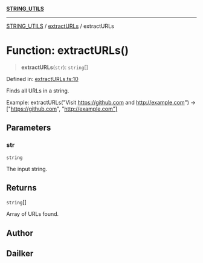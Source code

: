 [**STRING_UTILS**](../../README.md)

***

[STRING_UTILS](../../README.md) / [extractURLs](../README.md) / extractURLs

# Function: extractURLs()

> **extractURLs**(`str`): `string`[]

Defined in: [extractURLs.ts:10](https://github.com/dailker/everyutil/blob/fee6e9b8a6704ceb47f5b1ba754e0cca6cabc7c0/src/string/extractURLs.ts#L10)

Finds all URLs in a string.

Example: extractURLs("Visit https://github.com and http://example.com") → ["https://github.com", "http://example.com"]

## Parameters

### str

`string`

The input string.

## Returns

`string`[]

Array of URLs found.

## Author

## Dailker
